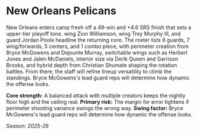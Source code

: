 # New Orleans Pelicans

New Orleans enters camp fresh off a 49-win and +4.6 SRS finish that sets a upper-tier playoff tone. wing Zion Williamson, wing Trey Murphy III, and guard Jordan Poole headline the returning core.
The roster lists 8 guards, 7 wing/forwards, 5 centers, and 1 combo piece, with perimeter creation from Bryce McGowens and Dejounte Murray, switchable wings such as Herbert Jones and Jalen McDaniels, interior size via Derik Queen and Garrison Brooks, and hybrid depth from Christian Shumate shaping the rotation battles.
From there, the staff will refine lineup versatility to climb the standings. Bryce McGowens's lead guard reps will determine how dynamic the offense looks.

**Core strength:** A balanced attack with multiple creators keeps the nightly floor high and the ceiling real.
**Primary risk:** The margin for error tightens if perimeter shooting variance swings the wrong way.
**Swing factor:** Bryce McGowens's lead guard reps will determine how dynamic the offense looks.

_Season: 2025-26_
